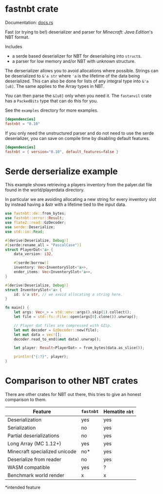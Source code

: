 # fastnbt crate

Documentation: [docs.rs](https://docs.rs/crate/fastnbt)

Fast (or trying to be!) deserializer and parser for *Minecraft: Java Edition*'s NBT format.

Includes

* a serde based deserializer for NBT for deserialising into `struct`s.
* a parser for low memory and/or NBT with unknown structure.

The derserializer allows you to avoid allocations where possible. Strings can be
deserialized to `&'a str` where `'a` is the lifetime of the data being
deserialized. This can also be done for lists of any integral type into 
`&'a [u8]`. The same applies to the Array types in NBT.

You can then parse the `&[u8]` only when you need it. The `fastanvil` crate has
a `PackedBits` type that can do this for you.

See the `examples` directory for more examples.

```toml
[dependencies]
fastnbt = "0.10"
```

If you only need the unstructured parser and do not need to use the serde
deserializer, you can save on compile time by disabling default features.

```toml
[dependencies]
fastnbt = { version="0.10", default_features=false }
```

# Serde derserialize example

This example shows retrieving a players inventory from the palyer.dat file found
in the world/playerdata directory.

In particular we are avoiding allocating a new string for every inventory slot
by instead having a &str with a lifetime tied to the input data.

```rust
use fastnbt::de::from_bytes;
use fastnbt::error::Result;
use flate2::read::GzDecoder;
use serde::Deserialize;
use std::io::Read;

#[derive(Deserialize, Debug)]
#[serde(rename_all = "PascalCase")]
struct PlayerDat<'a> {
    data_version: i32,

    #[serde(borrow)]
    inventory: Vec<InventorySlot<'a>>,
    ender_items: Vec<InventorySlot<'a>>,
}

#[derive(Deserialize, Debug)]
struct InventorySlot<'a> {
    id: &'a str, // we avoid allocating a string here.
}

fn main() {
    let args: Vec<_> = std::env::args().skip(1).collect();
    let file = std::fs::File::open(args[0].clone()).unwrap();

    // Player dat files are compressed with GZip.
    let mut decoder = GzDecoder::new(file);
    let mut data = vec![];
    decoder.read_to_end(&mut data).unwrap();

    let player: Result<PlayerDat> = from_bytes(data.as_slice());

    println!("{:?}", player);
}
```

# Comparison to other NBT crates

There are other crates for NBT out there, this tries to give an honest comparison to them.

| Feature | `fastnbt` | Hematite `nbt` |
| ------- | --------- | -------------- |
| Deserialization | yes | yes |
| Serialization | no | yes |
| Partial deserializations | no | yes |
| Long Array (MC 1.12+) | yes | yes |
| Minecraft specialized unicode | no* | yes |
| Deserialize from reader | no | yes |
| WASM compatible | yes | ? |
| Benchmark world render | x | x |

\*intended feature


